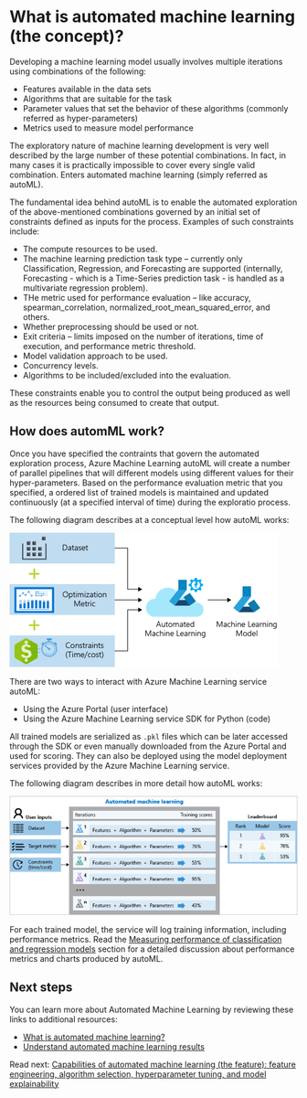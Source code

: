 # What is automated machine learning (the concept)?

Developing a machine learning model usually involves multiple iterations using combinations of the following:

- Features available in the data sets
- Algorithms that are suitable for the task
- Parameter values that set the behavior of these algorithms (commonly referred as  hyper-parameters)
- Metrics used to measure model performance

The exploratory nature of machine learning development is very well described by the large number of these potential combinations. In fact, in many cases it is practically impossible to cover every single valid combination. Enters automated machine learning (simply referred as autoML).

The fundamental idea behind autoML is to enable the automated exploration of the above-mentioned combinations governed by an initial set of constraints defined as inputs for the process. Examples of such constraints include:

- The compute resources to be used.
- The machine learning prediction task type – currently only Classification, Regression, and Forecasting are supported (internally, Forecasting - which is a Time-Series prediction task - is handled as a multivariate regression problem).
- THe metric used for performance evaluation – like accuracy, spearman_correlation, normalized_root_mean_squared_error, and others.
- Whether preprocessing should be used or not.
- Exit criteria – limits imposed on the number of iterations, time of execution, and performance metric threshold.
- Model validation approach to be used.
- Concurrency levels.
- Algorithms to be included/excluded into the evaluation. 

These constraints enable you to control the output being produced as well as the resources being consumed to create that output.

## How does automML work?

Once you have specified the contraints that govern the automated exploration process, Azure Machine Learning autoML will create a number of parallel pipelines that will different models using different values for their hyper-parameters. Based on the performance evaluation metric that you specified, a ordered list of trained models is maintained and updated continuously (at a specified interval of time) during the exploratio process.

The following diagram describes at a conceptual level how autoML works:

![How does Automated Machine Learning work - high level](./media/automl-how-it-works-simple.png)

There are two ways to interact with Azure Machine Learning service autoML:

- Using the Azure Portal (user interface)
- Using the Azure Machine Learning service SDK for Python (code)

All trained models are serialized as `.pkl` files which can be later accessed through the SDK or even manually downloaded from the Azure Portal and used for scoring. They can also be deployed using the model deployment services provided by the Azure Machine Learning service.

The following diagram describes in more detail how autoML works:

![How does Automated Machine Learning work](./media/automl-how-it-works.png)

For each trained model, the service will log training information, including performance metrics. Read the [Measuring performance of classification and regression models](../feature-engineering-training-evaluation-selection/model-evaluation/measure-performance-regression-classification.md) section for a detailed discussion about performance metrics and charts produced by autoML.

## Next steps

You can learn more about Automated Machine Learning by reviewing these links to additional resources:

- [What is automated machine learning?](https://docs.microsoft.com/en-us/azure/machine-learning/service/concept-automated-ml)
- [Understand automated machine learning results](https://docs.microsoft.com/en-us/azure/machine-learning/service/how-to-understand-automated-ml)

Read next: [Capabilities of automated machine learning (the feature): feature engineering, algorithm selection, hyperparameter tuning, and model explainability](./capabilities-of-automated-machine-learning.md)